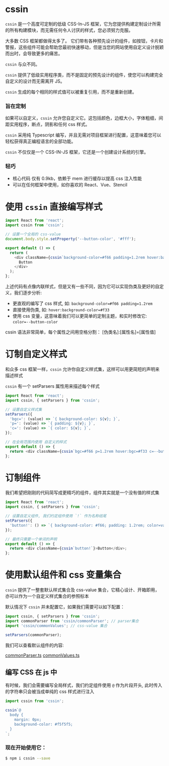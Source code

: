 # cssin

`cssin` 是一个高度可定制的低级 CSS-In-JS 框架，它为您提供构建定制设计所需的所有构建模块，而无需任何令人讨厌的样式，您必须努力克服。

大多数 CSS 框架都做得太多了。
它们带有各种预先设计的组件，如按钮，卡片和警报，这些组件可能会帮助您最初快速移动，但是当您的网站使用自定义设计脱颖而出时，会导致更多的痛苦。

`cssin` 与众不同。

`cssin` 提供了低级实用程序类，而不是固定的预先设计的组件，使您可以构建完全自定义的设计而无需离开 JS。

`cssin` 生成的每个相同的样式值可以被重复引用，而不是重新创建。

### 旨在定制

如果可以自定义，`cssin` 允许您自定义它。这包括颜色，边框大小，字体粗细，间距实用程序，断点，阴影和任何 css 样式。

`cssin` 采用纯 Typescript 编写，并且无需对项目框架进行配置，这意味着您可以轻松获得真正编程语言的全部功能。

`cssin` 不仅仅是一个 CSS-IN-JS 框架，它还是一个创建设计系统的引擎。

### 轻巧

- 核心代码 仅有 0.9kb，依赖于 mem 进行缓存以提高 css 注入性能
- 可以在任何框架中使用，如你喜欢的 React、Vue、Stencil

# 使用 `cssin` 直接编写样式

```js
import React from 'react';
import cssin from 'cssin';

// 设置一个全局的 css-value
document.body.style.setProperty('--button-color', '#fff');

export default () => {
  return (
    <div className={cssin`background-color=#f66 padding=1.2rem hover:background-color=#f33 color=--button-color`}>
      Button
    </div>
  );
};
```

上述代码有点像内联样式，但是又有一些不同，因为它可以实现伪类及更好的自定义，我们逐步分析:

- 更直观的编写了 css 样式, 如: `background-color=#f66 padding=1.2rem`
- 直接使用伪类, 如: `hover:background-color=#f33`
- 使用 css 变量，这意味着我们可以更简单的定制主题，和实时修改它: `color=--button-color`

cssin 语法非常简单，每个属性之间用空格分割：
[伪类名]:[属性名]=[属性值]

# 订制自定义样式

和众多 css 框架一样，`cssin` 允许你自定义样式集，这样可以用更简短的声明来描述样式

`cssin` 有一个 setParsers 属性用来描述每个样式

```js
import React from 'react';
import cssin, { setParsers } from 'cssin';

// 设置自定义样式集
setParsers({
  'bgc=': (value) => `{ background-color: ${v}; }`,
  'p=': (value) => `{ padding: ${v}; }`,
  'c=': (value) => `{ color: ${v}; }`,
});

// 在全局范围内使用 自定义的样式
export default () => {
  return <div className={cssin`bgc=#f66 p=1.2rem hover:bgc=#f33 c=--button-color`}>Button</div>;
};
```

# 订制组件

我们希望把刚刚的代码简写成更精巧的组件，组件其实就是一个没有值的样式集

```js
import React from 'react';
import cssin, { setParsers } from 'cssin';

// 设置自定义组件, 我们约定组件使用 `!` 作为名称结尾
setParsers({
  'button!': () => `{ background-color: #f66; padding: 1.2rem; color=var(--button-color); }`,
});

// 最终只需要一个单词的声明
export default () => {
  return <div className={cssin`button!`}>Button</div>;
};
```

# 使用默认组件和 css 变量集合

`cssin` 提供了一整套默认样式集合及 css-value 集合，它精心设计、开箱即用，亦可以作为一个自定义样式集合的参照标本

默认情况下 `cssin` 并未配置它，如果我们需要可以如下配置：

```js
import cssin, { setParsers } from 'cssin';
import commonParser from 'cssin/commonParser'; // parser集合
import 'cssin/commonValues'; // css-value 集合

setParsers(commonParser);
```

我们可以查看默认组件的内容:

[commonParser.ts](./lib/commonParser)
[commonValues.ts](./lib/commonValues)

## 编写 CSS 在 js 中

有时候，我们会需要编写全局样式，我们约定组件使用 `@` 作为片段开头, 此时传入的字符串只会被当成单纯的 css 样式进行注入

```js
import cssin from 'cssin';

cssin`@
  body {
    margin: 0px;
    background-color: #f5f5f5;
  }
`;
```

### 现在开始使用它：

```sh
$ npm i cssin --save
```

